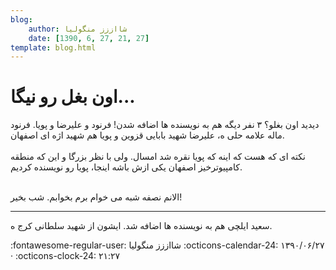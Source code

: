 ```yaml
---
blog:
    author: شااززز منگولیا
    date: [1390, 6, 27, 21, 27]
template: blog.html
---
```

# اون بغل رو نیگا...

<div class="cnt">
دیدید اون بغلو؟ ۳ نفر دیگه هم به نویسنده ها اضافه شدن! فرنود و علیرضا و پویا. فرنود ماله علامه حلی ه، علیرضا شهید بابایی قزوین و پویا هم شهید اژه ای اصفهان.<br/><br/>نکته ای که هست که اینه که پویا نقره شد امسال. ولی با نظر بزرگا و این که منطقه کامپیوترخیز اصفهان یکی ازش باشه اینجا، پویا رو نویسنده کردیم.<br/><br/><p>الانم نصفه شبه می خوام برم بخوابم. شب بخیر!</p>
<hr size="2" width="100%"/>
<p>سعید ایلچی هم به نویسنده ها اضافه شد. ایشون از شهید سلطانی کرج ه.</p>
<p></p>
</div>

<div class="blog-info" markdown>
<span class="blog-author">
:fontawesome-regular-user: شااززز منگولیا
</span>
<span class="blog-date">
:octicons-calendar-24: ۱۳۹۰/۰۶/۲۷ · :octicons-clock-24: ۲۱:۲۷
</span>
</div>

